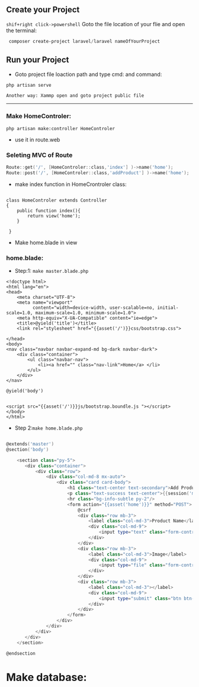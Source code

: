 
## Create your Project 
`shif+right click->powershell` Goto the file location of your flie and open the terminal:

```powershell
 composer create-project laravel/laravel nameOfYourProject
```
## Run your Project 
- Goto project file loaction path and type cmd: and command:
```powershell
php artisan serve
```
`Another way: Xammp open and goto project public file`

<hr/>

### Make HomeControler:

```powershell:
php artisan make:controller HomeControler
```
- use it in route.web 

### Seleting MVC of Route

```powershell
Route::get('/', [HomeControler::class,'index'] )->name('home');
Route::post('/', [HomeControler::class,'addProduct'] )->name('home');


```
- make index function in HomeCrontroler class:

```poweshell

class HomeControler extends Controller
{
    public function index(){
        return view('home');
    }
    
 }
 ```
 - Make home.blade in view

### home.blade:

 - Step:1: `make master.blade.php`

```powershell:
<!doctype html>
<html lang="en">
<head>
    <meta charset="UTF-8">
    <meta name="viewport"
          content="width=device-width, user-scalable=no, initial-scale=1.0, maximum-scale=1.0, minimum-scale=1.0">
    <meta http-equiv="X-UA-Compatible" content="ie=edge">
    <title>@yield('title')</title>
    <link rel="stylesheet" href="{{asset('/')}}css/bootstrap.css">

</head>
<body>
<nav class="navbar navbar-expand-md bg-dark navbar-dark">
    <div class="container">
        <ul class="navbar-nav">
            <li><a href="" class="nav-link">Home</a> </li>
        </ul>
    </div>
</nav>

@yield('body')


<script src="{{asset('/')}}js/bootstrap.boundle.js "></script>
</body>
</html>

```
 - Step 2:`make home.blade.php`
```powershell

@extends('master')
@section('body')

    <section class="py-5">
       <div class="container">
           <div class="row">
               <div class="col-md-8 mx-auto">
                   <div class="card card-body">
                       <h1 class="text-center text-secondary">Add Product</h1>
                       <p class="text-success text-center">{{session('message')}}</p>
                       <hr class="bg-info-subtle py-2"/>
                       <form action="{{asset('home')}}" method="POST">
                           @csrf
                           <div class="row mb-3">
                               <label class="col-md-3">Product Name</label>
                               <div class="col-md-9">
                                   <input type="text" class="form-control" name="product_name">
                               </div>
                           </div>
                           <div class="row mb-3">
                               <label class="col-md-3">Image</label>
                               <div class="col-md-9">
                                   <input type="file" class="form-control" name="product_image">
                               </div>
                           </div>
                           <div class="row mb-3">
                               <label class="col-md-3"></label>
                               <div class="col-md-9">
                                   <input type="submit" class="btn btn-secondary float-end " value="Add The product">
                               </div>
                           </div>
                       </form>
                   </div>
               </div>
           </div>
       </div>
    </section>

@endsection
```
# Make database:

